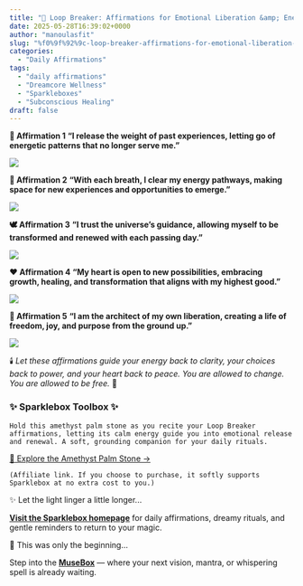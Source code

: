 ```yaml
---
title: "💜 Loop Breaker: Affirmations for Emotional Liberation &amp; Energetic Renewal"
date: 2025-05-28T16:39:02+0000
author: "manoulasfit"
slug: "%f0%9f%92%9c-loop-breaker-affirmations-for-emotional-liberation-energetic-renewal"
categories:
  - "Daily Affirmations"
tags:
  - "daily affirmations"
  - "Dreamcore Wellness"
  - "Sparkleboxes"
  - "Subconscious Healing"
draft: false
---
```

**💫 Affirmation 1**
**“I release the weight of past experiences, letting go of energetic patterns that no longer serve me.”**

![](/loop_1-1024x775.jpg)

**🌱 Affirmation 2**
**“With each breath, I clear my energy pathways, making space for new experiences and opportunities to emerge.”**

![](/loop-2-1024x775.jpg)

**🕊️ Affirmation 3**
**“I trust the universe’s guidance, allowing myself to be transformed and renewed with each passing day.”**

![](/loop_3-1024x775.jpg)

**❤️ Affirmation 4**
**“My heart is open to new possibilities, embracing growth, healing, and transformation that aligns with my highest good.”**

![](/loop_4-1024x775.jpg)

**💪 Affirmation 5**
**“I am the architect of my own liberation, creating a life of freedom, joy, and purpose from the ground up.”**

![](/loop-5-1024x775.jpg)

🕯️ *Let these affirmations guide your energy back to clarity, your choices back to power, and your heart back to peace. You are allowed to change. You are allowed to be free.* 💜

  ### ✨ Sparklebox Toolbox ✨

    Hold this amethyst palm stone as you recite your Loop Breaker affirmations, letting its calm energy guide you into emotional release and renewal. A soft, grounding companion for your daily rituals.

  [
    💜 Explore the Amethyst Palm Stone →
  ](https://amzn.to/4kqWhHW)

    (Affiliate link. If you choose to purchase, it softly supports Sparklebox at no extra cost to you.)

✨ Let the light linger a little longer...

[**Visit the Sparklebox homepage**](https://sparklebox.blog) for daily affirmations, dreamy rituals, and gentle reminders to return to your magic.

💭 This was only the beginning...

Step into the [**MuseBox**](https://sparklebox.blog/tag/musebox) — where your next vision, mantra, or whispering spell is already waiting.